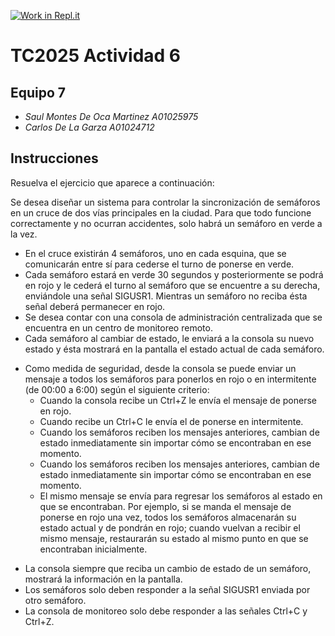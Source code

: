 [![Work in Repl.it](https://classroom.github.com/assets/work-in-replit-14baed9a392b3a25080506f3b7b6d57f295ec2978f6f33ec97e36a161684cbe9.svg)](https://classroom.github.com/online_ide?assignment_repo_id=293795&assignment_repo_type=GroupAssignmentRepo)
# TC2025 Actividad 6
## Equipo 7
- *Saul Montes De Oca Martinez   A01025975*
- *Carlos De La Garza           A01024712*
## Instrucciones 
Resuelva el ejercicio que aparece a continuación:

Se desea diseñar un sistema para controlar la sincronización de semáforos en un cruce de dos vías principales en la ciudad. Para que todo funcione correctamente y no ocurran accidentes, solo habrá un semáforo en verde a la vez.

- En el cruce existirán 4 semáforos, uno en cada esquina, que se comunicarán entre sí para cederse el turno de ponerse en verde.
- Cada semáforo estará en verde 30 segundos y posteriormente se podrá en rojo y le cederá el turno al semáforo que se encuentre a su derecha, enviándole una señal SIGUSR1. Mientras un semáforo no reciba ésta señal deberá permanecer en rojo.
- Se desea contar con una consola de administración centralizada que se encuentra en un centro de monitoreo remoto.
- Cada semáforo al cambiar de estado, le enviará a la consola su nuevo estado y ésta mostrará en la pantalla el estado actual de cada semáforo.
* Como medida de seguridad, desde la consola se puede enviar un mensaje a todos los semáforos para ponerlos en rojo o en intermitente (de 00:00 a 6:00) según el siguiente criterio:
  * Cuando la consola recibe un Ctrl+Z le envía el mensaje de ponerse en rojo.
  * Cuando recibe un Ctrl+C le envía el de ponerse en intermitente.
  * Cuando los semáforos reciben los mensajes anteriores, cambian de estado inmediatamente sin importar cómo se encontraban en ese momento.
  * Cuando los semáforos reciben los mensajes anteriores, cambian de estado inmediatamente sin importar cómo se encontraban en ese momento.
  * El mismo mensaje se envía para regresar los semáforos al estado en que se encontraban. Por ejemplo, si se manda el mensaje de ponerse en rojo una vez, todos los semáforos almacenarán su estado actual y de pondrán en rojo; cuando vuelvan a recibir el mismo mensaje, restaurarán su estado al mismo punto en que se encontraban inicialmente.

- La consola siempre que reciba un cambio de estado de un semáforo, mostrará la información en la pantalla.
- Los semáforos solo deben responder a la señal SIGUSR1 enviada por otro semáforo.
- La consola de monitoreo solo debe responder a las señales Ctrl+C y Ctrl+Z.

